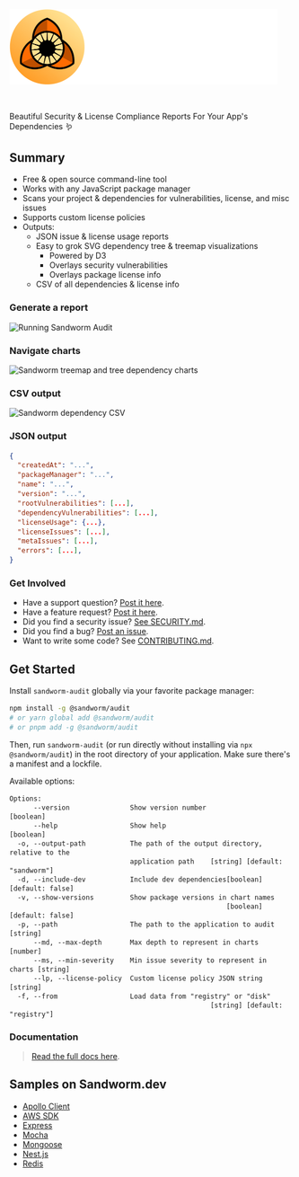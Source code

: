 <!-- Sandworm Logo -->
<picture>
  <source media="(prefers-color-scheme: dark)" srcset="logo-dark.png">
  <source media="(prefers-color-scheme: light)" srcset="logo-light.png">
  <img alt="Sandworm Audit" src="logo-dark.png" width="478">
</picture>

<!-- A spacer -->
<p>&nbsp;</p>

Beautiful Security & License Compliance Reports For Your App's Dependencies 🪱

## Summary

* Free & open source command-line tool
* Works with any JavaScript package manager
* Scans your project & dependencies for vulnerabilities, license, and misc issues
* Supports custom license policies
* Outputs:
  * JSON issue & license usage reports
  * Easy to grok SVG dependency tree & treemap visualizations
    * Powered by D3
    * Overlays security vulnerabilities
    * Overlays package license info
  * CSV of all dependencies & license info

### Generate a report
![Running Sandworm Audit](https://assets.sandworm.dev/showcase/audit-terminal-output.gif)

### Navigate charts
![Sandworm treemap and tree dependency charts](https://assets.sandworm.dev/showcase/treemap-and-tree.png)

### CSV output
![Sandworm dependency CSV](https://assets.sandworm.dev/showcase/csv-snip.png)

### JSON output
```json
{
  "createdAt": "...",
  "packageManager": "...",
  "name": "...",
  "version": "...",
  "rootVulnerabilities": [...],
  "dependencyVulnerabilities": [...],
  "licenseUsage": {...},
  "licenseIssues": [...],
  "metaIssues": [...],
  "errors": [...],
}
```

### Get Involved

* Have a support question? [Post it here](https://github.com/sandworm-hq/sandworm-audit/discussions/categories/q-a).
* Have a feature request? [Post it here](https://github.com/sandworm-hq/sandworm-audit/discussions/categories/ideas).
* Did you find a security issue? [See SECURITY.md](SECURITY.md).
* Did you find a bug? [Post an issue](https://github.com/sandworm-hq/sandworm-audit/issues/new/choose).
* Want to write some code? See [CONTRIBUTING.md](CONTRIBUTING.md).

## Get Started

Install `sandworm-audit` globally via your favorite package manager:

```bash
npm install -g @sandworm/audit
# or yarn global add @sandworm/audit
# or pnpm add -g @sandworm/audit
```

Then, run `sandworm-audit` (or run directly without installing via `npx @sandworm/audit`) in the root directory of your application. Make sure there's a manifest and a lockfile.

Available options:

```
Options:
      --version               Show version number                      [boolean]
      --help                  Show help                                [boolean]
  -o, --output-path           The path of the output directory, relative to the
                              application path    [string] [default: "sandworm"]
  -d, --include-dev           Include dev dependencies[boolean] [default: false]
  -v, --show-versions         Show package versions in chart names
                                                      [boolean] [default: false]
  -p, --path                  The path to the application to audit      [string]
      --md, --max-depth       Max depth to represent in charts          [number]
      --ms, --min-severity    Min issue severity to represent in charts [string]
      --lp, --license-policy  Custom license policy JSON string         [string]
  -f, --from                  Load data from "registry" or "disk"
                                                  [string] [default: "registry"]
```

### Documentation

> [Read the full docs here](https://docs.sandworm.dev/audit).

## Samples on Sandworm.dev

* [Apollo Client](https://sandworm.dev/npm/package/apollo-client)
* [AWS SDK](https://sandworm.dev/npm/package/aws-sdk)
* [Express](https://sandworm.dev/npm/package/express)
* [Mocha](https://sandworm.dev/npm/package/mocha)
* [Mongoose](https://sandworm.dev/npm/package/mongoose)
* [Nest.js](https://sandworm.dev/npm/package/@nestjs/cli)
* [Redis](https://sandworm.dev/npm/package/redis)
